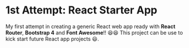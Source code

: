 # 1st Attempt: React Starter App

My first attempt in creating a generic React web app ready with **React Router**, **Bootstrap 4** and **Font Awesome**!! :laughing::laughing:
This project can be use to kick start future React app projects :smiley:.